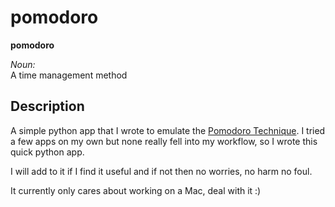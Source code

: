 # pomodoro 

**pomodoro**

*Noun:*  
A time management method
    
## Description

A simple python app that I wrote to emulate the [Pomodoro Technique](https://en.wikipedia.org/wiki/Pomodoro_Technique).
I tried a few apps on my own but none really fell into my workflow, so I wrote this quick python app. 

I will add to it if I find it useful and if not then no worries, no harm no foul.

It currently only cares about working on a Mac, deal with it :)
